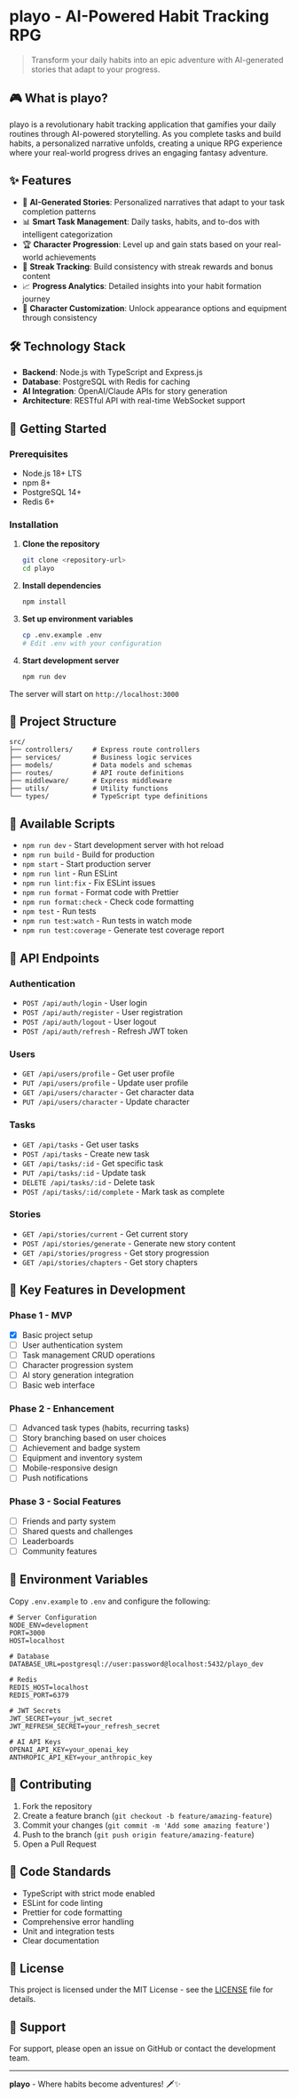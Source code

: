# playo - AI-Powered Habit Tracking RPG

> Transform your daily habits into an epic adventure with AI-generated stories that adapt to your progress.

## 🎮 What is playo?

playo is a revolutionary habit tracking application that gamifies your daily routines through AI-powered storytelling. As you complete tasks and build habits, a personalized narrative unfolds, creating a unique RPG experience where your real-world progress drives an engaging fantasy adventure.

## ✨ Features

- 🤖 **AI-Generated Stories**: Personalized narratives that adapt to your task completion patterns
- 📊 **Smart Task Management**: Daily tasks, habits, and to-dos with intelligent categorization
- 🏆 **Character Progression**: Level up and gain stats based on your real-world achievements
- 🎯 **Streak Tracking**: Build consistency with streak rewards and bonus content
- 📈 **Progress Analytics**: Detailed insights into your habit formation journey
- 🎨 **Character Customization**: Unlock appearance options and equipment through consistency

## 🛠 Technology Stack

- **Backend**: Node.js with TypeScript and Express.js
- **Database**: PostgreSQL with Redis for caching
- **AI Integration**: OpenAI/Claude APIs for story generation
- **Architecture**: RESTful API with real-time WebSocket support

## 🚀 Getting Started

### Prerequisites

- Node.js 18+ LTS
- npm 8+
- PostgreSQL 14+
- Redis 6+

### Installation

1. **Clone the repository**
   ```bash
   git clone <repository-url>
   cd playo
   ```

2. **Install dependencies**
   ```bash
   npm install
   ```

3. **Set up environment variables**
   ```bash
   cp .env.example .env
   # Edit .env with your configuration
   ```

4. **Start development server**
   ```bash
   npm run dev
   ```

The server will start on `http://localhost:3000`

## 📁 Project Structure

```
src/
├── controllers/     # Express route controllers
├── services/        # Business logic services
├── models/          # Data models and schemas
├── routes/          # API route definitions
├── middleware/      # Express middleware
├── utils/           # Utility functions
└── types/           # TypeScript type definitions
```

## 🔧 Available Scripts

- `npm run dev` - Start development server with hot reload
- `npm run build` - Build for production
- `npm start` - Start production server
- `npm run lint` - Run ESLint
- `npm run lint:fix` - Fix ESLint issues
- `npm run format` - Format code with Prettier
- `npm run format:check` - Check code formatting
- `npm test` - Run tests
- `npm run test:watch` - Run tests in watch mode
- `npm run test:coverage` - Generate test coverage report

## 🔗 API Endpoints

### Authentication
- `POST /api/auth/login` - User login
- `POST /api/auth/register` - User registration
- `POST /api/auth/logout` - User logout
- `POST /api/auth/refresh` - Refresh JWT token

### Users
- `GET /api/users/profile` - Get user profile
- `PUT /api/users/profile` - Update user profile
- `GET /api/users/character` - Get character data
- `PUT /api/users/character` - Update character

### Tasks
- `GET /api/tasks` - Get user tasks
- `POST /api/tasks` - Create new task
- `GET /api/tasks/:id` - Get specific task
- `PUT /api/tasks/:id` - Update task
- `DELETE /api/tasks/:id` - Delete task
- `POST /api/tasks/:id/complete` - Mark task as complete

### Stories
- `GET /api/stories/current` - Get current story
- `POST /api/stories/generate` - Generate new story content
- `GET /api/stories/progress` - Get story progression
- `GET /api/stories/chapters` - Get story chapters

## 🌟 Key Features in Development

### Phase 1 - MVP
- [x] Basic project setup
- [ ] User authentication system
- [ ] Task management CRUD operations
- [ ] Character progression system
- [ ] AI story generation integration
- [ ] Basic web interface

### Phase 2 - Enhancement
- [ ] Advanced task types (habits, recurring tasks)
- [ ] Story branching based on user choices
- [ ] Achievement and badge system
- [ ] Equipment and inventory system
- [ ] Mobile-responsive design
- [ ] Push notifications

### Phase 3 - Social Features
- [ ] Friends and party system
- [ ] Shared quests and challenges
- [ ] Leaderboards
- [ ] Community features

## 🧪 Environment Variables

Copy `.env.example` to `.env` and configure the following:

```env
# Server Configuration
NODE_ENV=development
PORT=3000
HOST=localhost

# Database
DATABASE_URL=postgresql://user:password@localhost:5432/playo_dev

# Redis
REDIS_HOST=localhost
REDIS_PORT=6379

# JWT Secrets
JWT_SECRET=your_jwt_secret
JWT_REFRESH_SECRET=your_refresh_secret

# AI API Keys
OPENAI_API_KEY=your_openai_key
ANTHROPIC_API_KEY=your_anthropic_key
```

## 🤝 Contributing

1. Fork the repository
2. Create a feature branch (`git checkout -b feature/amazing-feature`)
3. Commit your changes (`git commit -m 'Add some amazing feature'`)
4. Push to the branch (`git push origin feature/amazing-feature`)
5. Open a Pull Request

## 📝 Code Standards

- TypeScript with strict mode enabled
- ESLint for code linting
- Prettier for code formatting
- Comprehensive error handling
- Unit and integration tests
- Clear documentation

## 📄 License

This project is licensed under the MIT License - see the [LICENSE](LICENSE) file for details.

## 🎯 Support

For support, please open an issue on GitHub or contact the development team.

---

**playo** - Where habits become adventures! 🗡️✨